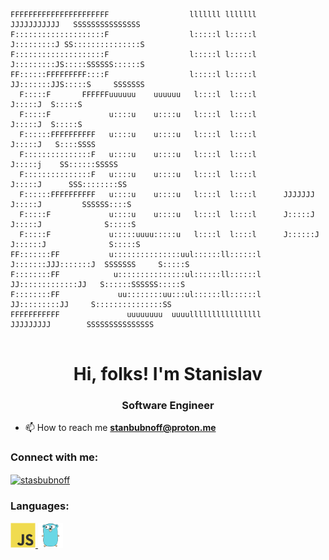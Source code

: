 ``` properties

                                                                                                          
                                                                                                          
FFFFFFFFFFFFFFFFFFFFFF                  lllllll lllllll                JJJJJJJJJJJ   SSSSSSSSSSSSSSS      
F::::::::::::::::::::F                  l:::::l l:::::l                J:::::::::J SS:::::::::::::::S     
F::::::::::::::::::::F                  l:::::l l:::::l                J:::::::::JS:::::SSSSSS::::::S     
FF::::::FFFFFFFFF::::F                  l:::::l l:::::l                JJ:::::::JJS:::::S     SSSSSSS     
  F:::::F       FFFFFFuuuuuu    uuuuuu   l::::l  l::::l                  J:::::J  S:::::S                 
  F:::::F             u::::u    u::::u   l::::l  l::::l                  J:::::J  S:::::S                 
  F::::::FFFFFFFFFF   u::::u    u::::u   l::::l  l::::l                  J:::::J   S::::SSSS              
  F:::::::::::::::F   u::::u    u::::u   l::::l  l::::l                  J:::::j    SS::::::SSSSS         
  F:::::::::::::::F   u::::u    u::::u   l::::l  l::::l                  J:::::J      SSS::::::::SS       
  F::::::FFFFFFFFFF   u::::u    u::::u   l::::l  l::::l      JJJJJJJ     J:::::J         SSSSSS::::S      
  F:::::F             u::::u    u::::u   l::::l  l::::l      J:::::J     J:::::J              S:::::S     
  F:::::F             u:::::uuuu:::::u   l::::l  l::::l      J::::::J   J::::::J              S:::::S     
FF:::::::FF           u:::::::::::::::uul::::::ll::::::l     J:::::::JJJ:::::::J  SSSSSSS     S:::::S     
F::::::::FF            u:::::::::::::::ul::::::ll::::::l      JJ:::::::::::::JJ   S::::::SSSSSS:::::S     
F::::::::FF             uu::::::::uu:::ul::::::ll::::::l        JJ:::::::::JJ     S:::::::::::::::SS      
FFFFFFFFFFF               uuuuuuuu  uuuullllllllllllllll          JJJJJJJJJ        SSSSSSSSSSSSSSS        
                                                                                                                               
```

<h1 align="center">Hi, folks! I'm Stanislav</h1>
<h3 align="center">Software Engineer</h3>

- 📫 How to reach me **stanbubnoff@proton.me**

<h3 align="left">Connect with me:</h3>

<p align="left">
<a href="https://twitter.com/stasbubnoff" target="blank"><img align="center" src="https://raw.githubusercontent.com/rahuldkjain/github-profile-readme-generator/master/src/images/icons/Social/twitter.svg" alt="stasbubnoff" height="30" width="40" /></a>
</p>

<h3 align="left">Languages:</h3>
<a href="https://developer.mozilla.org/en-US/docs/Web/JavaScript" target="_blank" rel="noreferrer"> <img src="https://raw.githubusercontent.com/devicons/devicon/master/icons/javascript/javascript-original.svg" alt="javascript" width="40" height="40"/> </a> <a href="https://golang.org" target="_blank" rel="noreferrer"> <img src="https://raw.githubusercontent.com/devicons/devicon/master/icons/go/go-original.svg" alt="go" width="40" height="40"/> </a>

